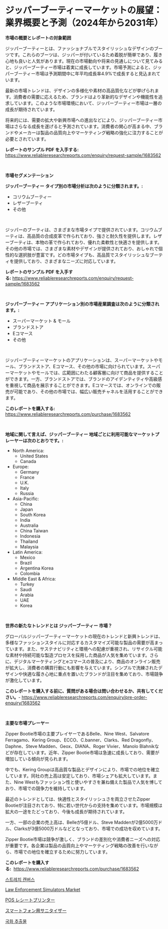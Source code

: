 <p><h1>ジッパーブーティーマーケットの展望：業界概要と予測（2024年から2031年）</h1></p><p><strong>市場の概要とレポートの対象範囲</strong></p>
<p><p>ジッパーブーティーとは、ファッショナブルでスタイリッシュなデザインのブーツです。これらのブーツは、ジッパーが付いているため着脱が簡単であり、履き心地も良いと人気があります。現在の市場動向や将来の見通しについて見てみると、ジッパーブーティー市場は着実に成長しています。市場予測によると、ジッパーブーティー市場は予測期間中に年平均成長率4.9%で成長すると見込まれています。</p><p>最新の市場トレンドは、デザインの多様化や素材の高品質化などが挙げられます。消費者の需要に応えるため、ブランドはより革新的なデザインや機能性を追求しています。このような市場環境において、ジッパーブーティー市場は一層の成長が期待されています。</p><p>将来的には、需要の拡大や新興市場への進出などにより、ジッパーブーティー市場はさらなる成長を遂げると予測されています。消費者の関心が高まる中、ブランドやメーカーは製品の品質向上やマーケティング戦略の強化に注力することが必要とされています。</p></p>
<p><strong>レポートのサンプル PDF を入手する:</strong> <a href="https://www.reliableresearchreports.com/enquiry/request-sample/1683562">https://www.reliableresearchreports.com/enquiry/request-sample/1683562</a></p>
<p>&nbsp;</p>
<p><strong>市場セグメンテーション</strong></p>
<p><strong>ジッパーブーティー タイプ別の市場分析は次のように分類されます。:</strong></p>
<p><ul><li>コリウムブーティー</li><li>レザーブーティ</li><li>その他</li></ul></p>
<p>&nbsp;</p>
<p><p>ジッパーのブーティは、さまざまな市場タイプで提供されています。コリウムブーティは、高品質の合成皮革で作られており、強さと耐久性を提供します。レザーブーティは、本物の革で作られており、優れた柔軟性と快適さを提供します。その他の市場では、さまざまな素材やデザインが提供されており、おしゃれで個性的な選択肢が豊富です。どの市場タイプも、高品質でスタイリッシュなブーティを提供しており、さまざまなニーズに対応しています。</p></p>
<p><strong>レポートのサンプル PDF を入手する:</strong>&nbsp;<a href="https://www.reliableresearchreports.com/enquiry/request-sample/1683562">https://www.reliableresearchreports.com/enquiry/request-sample/1683562</a></p>
<p>&nbsp;</p>
<p><strong> ジッパーブーティー アプリケーション別の市場産業調査は次のように分類されます。:</strong></p>
<p><ul><li>スーパーマーケット & モール</li><li>ブランドストア</li><li>Eコマース</li><li>その他</li></ul></p>
<p>&nbsp;</p>
<p><p>ジッパーブーティーマーケットのアプリケーションは、スーパーマーケットやモール、ブランドストア、Eコマース、その他の市場に向けられています。スーパーマーケットやモールでは、広範囲にわたる顧客層に向けて商品を提供することができます。一方、ブランドストアでは、ブランドのアイデンティティや高級感を重視して商品を展示することができます。Eコマースでは、オンラインでの販売が可能であり、その他の市場では、幅広い販売チャネルを活用することができます。</p></p>
<p><strong>このレポートを購入する:</strong>&nbsp; <a href="https://www.reliableresearchreports.com/purchase/1683562">https://www.reliableresearchreports.com/purchase/1683562</a></p>
<p>&nbsp;</p>
<p><strong>地域に関して言えば、ジッパーブーティー 地域ごとに利用可能なマーケットプレーヤーは次のとおりです。:</strong></p>
<p><ul>
    <li>
        North America:
        <ul>
            <li>United States</li>
            <li>Canada</li>
        </ul>
    </li>
    <li>
        Europe:
        <ul>
            <li>Germany</li>
            <li>France</li>
            <li>U.K.</li>
            <li>Italy</li>
            <li>Russia</li>
        </ul>
    </li>
    <li>
        Asia-Pacific:
        <ul>
            <li>China</li>
            <li>Japan</li>
            <li>South Korea</li>
            <li>India</li>
            <li>Australia</li>
            <li>China Taiwan</li>
            <li>Indonesia</li>
            <li>Thailand</li>
            <li>Malaysia</li>
        </ul>
    </li>
    <li>
        Latin America:
        <ul>
            <li>Mexico</li>
            <li>Brazil</li>
            <li>Argentina Korea</li>
            <li>Colombia</li>
        </ul>
    </li>
    <li>
        Middle East & Africa:
        <ul>
            <li>Turkey</li>
            <li>Saudi</li>
            <li>Arabia</li>
            <li>UAE</li>
            <li>Korea</li>
        </ul>
    </li>
    </ul></p>
<p>&nbsp;</p>
<p><strong>世界の新たなトレンドとは ジッパーブーティー 市場？</strong></p>
<p><p>グローバルジッパーブーティーマーケットの現在のトレンドと新興トレンドは、多様なファッションスタイルに対応するカスタマイズ可能な製品の需要が高まっています。また、サステナビリティと環境への配慮が重視され、リサイクル可能な素材や持続可能な製造プロセスを採用した商品が人気を集めています。さらに、デジタルマーケティングとeコマースの普及により、商品のオンライン販売が拡大し、消費者の購買行動にも影響を与えています。シンプルで洗練されたデザインや快適な履き心地に重点を置いたブランドが注目を集めており、市場競争が激化しています。</p></p>
<p><strong>このレポートを購入する前に、質問がある場合は問い合わせるか、共有してください。</strong>- <a href="https://www.reliableresearchreports.com/enquiry/pre-order-enquiry/1683562">https://www.reliableresearchreports.com/enquiry/pre-order-enquiry/1683562</a></p>
<p>&nbsp;</p>
<p><strong>主要な市場プレーヤー</strong></p>
<p><p>Zipper Bootie市場の主要プレイヤーであるBelle、Nine West、Salvatore Ferragamo、Kering Group、ECCO、C.banner、Clarks、Red Dragonfly、Daphne、Steve Madden、Geox、DIANA、Roger Vivier、Manolo Blahnikなどが存在しています。近年、Zipper Bootie市場は急速に成長しており、需要が増加している傾向が見られます。</p><p>中でも、Kering Groupは高品質な製品とデザインにより、市場での地位を確立しています。同社の売上高は安定しており、市場シェアも拡大しています。また、Nine Westもファッション性と使いやすさを兼ね備えた製品で人気を博しており、市場での競争力を維持しています。</p><p>最近のトレンドとしては、快適性とスタイリッシュさを両立させたZipper Bootieが注目されており、特に若い世代からの支持を集めています。市場規模は拡大の一途をたどっており、今後も成長が期待されています。</p><p>一方、一部の企業の売上高は、Belleが5億ドル、Steve Maddenが2億5000万ドル、Clarksが3億5000万ドルなどとなっており、市場での成功を収めています。</p><p>Zipper Bootie市場は競争が激しく、ブランドの差別化や消費者ニーズへの対応が重要です。各企業は製品の品質向上やマーケティング戦略の改善を行いながら、市場での地位を確立するために努力しています。</p></p>
<p><strong>このレポートを購入する:</strong>&nbsp;&nbsp;<a href="https://www.reliableresearchreports.com/purchase/1683562">https://www.reliableresearchreports.com/purchase/1683562</a></p>
<p><p><a href="https://github.com/oajzkywllm460/Market-Research-Report-List-1/blob/main/1483980187676.md">스트레치 캔버스</a></p><p><a href="https://github.com/beatblasta/Market-Research-Report-List-2/blob/main/law-enforcement-simulators-market.md">Law Enforcement Simulators Market</a></p><p><a href="https://medium.com/@hoped252023/pos%E3%83%AC%E3%82%B7%E3%83%BC%E3%83%88%E3%83%97%E3%83%AA%E3%83%B3%E3%82%BF%E3%81%AE%E5%B8%82%E5%A0%B4%E5%88%86%E6%9E%90%E3%81%A82024%E5%B9%B4%E3%81%8B%E3%82%892031%E5%B9%B4%E3%81%BE%E3%81%A7%E3%81%AE%E4%BA%88%E6%B8%AC%E3%81%95%E3%82%8C%E3%82%8B%E3%82%B5%E3%82%A4%E3%82%BA-e1b091f08849">POS レシートプリンター</a></p><p><a href="https://medium.com/@rosemarieleffler2023/%E3%82%B9%E3%83%9E%E3%83%BC%E3%83%88%E3%83%95%E3%82%A9%E3%83%B3%E3%81%AE%E6%B6%88%E6%AF%92%E5%B8%82%E5%A0%B4-2031%E5%B9%B4%E3%81%BE%E3%81%A7%E3%81%AE%E6%88%90%E5%8A%9F%E3%81%99%E3%82%8B%E3%83%93%E3%82%B8%E3%83%8D%E3%82%B9%E6%88%A6%E7%95%A5%E3%81%AE%E9%8D%B5-817ee704a1a1">スマートフォン用サニタイザー</a></p><p><a href="https://medium.com/@louisa_aug08/%EA%B5%AD%ED%99%94-%EC%B6%94%EC%B6%9C%EB%AC%BC-%EC%8B%9C%EC%9E%A5-%EC%84%B1%EA%B3%B5%EC%A0%81%EC%9D%B8-%EB%B9%84%EC%A6%88%EB%8B%88%EC%8A%A4-%EC%A0%84%EB%9E%B5%EC%9D%98-%EC%97%B4%EC%87%A0-2031%EB%85%84%EA%B9%8C%EC%A7%80%EC%9D%98-%EC%98%88%EC%B8%A1-2e6b8abf2c60">국화 추출물</a></p></p>